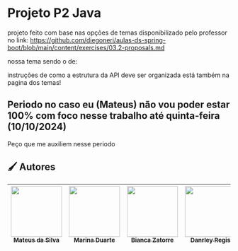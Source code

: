 <h1> Projeto P2 Java </h1>

projeto feito com base nas opções de temas disponibilizado pelo professor no link:
https://github.com/diegoneri/aulas-ds-spring-boot/blob/main/content/exercises/03.2-proposals.md

nossa tema sendo o de: <b></b>

instruções de como a estrutura da API deve ser organizada está também na pagina dos temas!

<h2>Periodo no caso eu (Mateus) não vou poder estar 100% com foco nesse trabalho até quinta-feira (10/10/2024)</h2>
Peço que me auxiliem nesse periodo

<h2 align="left">🖌️ Autores </h2>

| [<img loading="lazy" src="https://avatars.githubusercontent.com/u/125374128?v=4" width=115><br><sub>Mateus da Silva</sub>](https://github.com/Matias5789) |  [<img loading="lazy" src="https://avatars.githubusercontent.com/u/125374126?v=4" width=115><br><sub>Marina Duarte</sub>](https://github.com/maricamano) |  [<img loading="lazy" src="https://avatars.githubusercontent.com/u/112172388?v=4" width=115><br><sub>Bianca Zatorre</sub>](https://github.com/biancazatorre) |  [<img loading="lazy" src="https://avatars.githubusercontent.com/u/112701726?v=4" width=115><br><sub>Danrley Regis</sub>](https://github.com/DanHunterz1) |
:---: | :---: | :---: | :---: |
